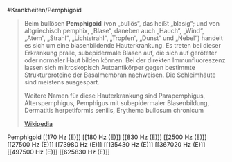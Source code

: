 #Krankheiten/Pemphigoid

> Beim bullösen **Pemphigoid** (von „bullös“, das heißt „blasig“; und von altgriechisch pemphix, „Blase“, daneben auch „Hauch“, „Wind“, „Atem“, „Strahl“, „Lichtstrahl“, „Tropfen“, „Dunst“ und „Nebel“) handelt es sich um eine blasenbildende Hauterkrankung. Es treten bei dieser Erkrankung  pralle, subepidermale Blasen auf, die sich auf geröteter oder normaler Haut bilden können. Bei der direkten Immunfluoreszenz lassen sich mikroskopisch Autoantikörper gegen bestimmte Strukturproteine der Basalmembran nachweisen. Die Schleimhäute sind meistens ausgespart.
>
> Weitere Namen für diese Hauterkrankung sind Parapemphigus, Alterspemphigus, Pemphigus mit subepidermaler Blasenbildung, Dermatitis herpetiformis senilis, Erythema bullosum chronicum
>
> [Wikipedia](https://de.wikipedia.org/wiki/Bull%C3%B6ses%20Pemphigoid)

Pemphigoid
[[170 Hz (E)]]
[[180 Hz (E)]]
[[830 Hz (E)]]
[[2500 Hz (E)]]
[[27500 Hz (E)]]
[[73980 Hz (E)]]
[[135430 Hz (E)]]
[[367020 Hz (E)]]
[[497500 Hz (E)]]
[[625830 Hz (E)]]